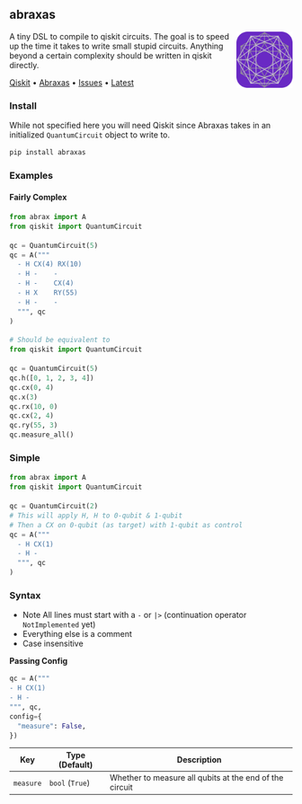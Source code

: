 ## abraxas

<img src="./test/icon.svg" width="100" height="100" align="right" />

A tiny DSL to compile to qiskit circuits. The goal is to speed up the time it takes to write small stupid circuits. Anything beyond a certain complexity should be written in qiskit directly.

[Qiskit](https://qiskit.org/) &bullet; [Abraxas](https://foundation.fandom.com/wiki/Abraxas_Conjecture) &bullet; [Issues](https://github.com/plutoniumm/abraxas/issues) &bullet; [Latest](https://github.com/plutoniumm/abraxas/releases/latest)

### Install
While not specified here you will need Qiskit since Abraxas takes in an initialized `QuantumCircuit` object to write to.
```py
pip install abraxas
```

### Examples
#### Fairly Complex
```python
from abrax import A
from qiskit import QuantumCircuit

qc = QuantumCircuit(5)
qc = A("""
  - H CX(4) RX(10)
  - H -    -
  - H -    CX(4)
  - H X    RY(55)
  - H -    -
  """, qc
)

# Should be equivalent to
from qiskit import QuantumCircuit

qc = QuantumCircuit(5)
qc.h([0, 1, 2, 3, 4])
qc.cx(0, 4)
qc.x(3)
qc.rx(10, 0)
qc.cx(2, 4)
qc.ry(55, 3)
qc.measure_all()
```

### Simple
```python
from abrax import A
from qiskit import QuantumCircuit

qc = QuantumCircuit(2)
# This will apply H, H to 0-qubit & 1-qubit
# Then a CX on 0-qubit (as target) with 1-qubit as control
qc = A("""
  - H CX(1)
  - H -
  """, qc
)
```

### Syntax
- Note All lines must start with a `-` or `|>` (continuation operator `NotImplemented` yet)
- Everything else is a comment
- Case insensitive

**Passing Config**
```python
qc = A("""
- H CX(1)
- H -
""", qc,
config={
  "measure": False,
})
```

| Key | Type (Default) | Description |
| --- | --- | --- |
| `measure` | `bool` (`True`) | Whether to measure all qubits at the end of the circuit |
